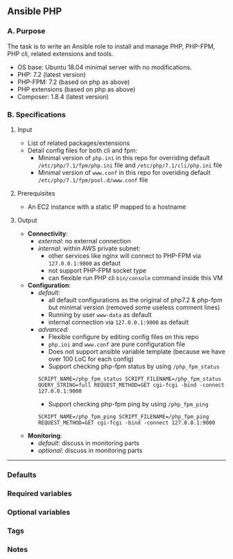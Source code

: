## Ansible PHP 

### A. Purpose

The task is to write an Ansible role to install and manage PHP, PHP-FPM, PHP cli, related extensions and tools.

  - OS base:  Ubuntu 18.04 minimal server with no modifications.
  - PHP: 7.2 (latest version)
  - PHP-FPM: 7.2 (based on php as above)
  - PHP extensions (based on php as above)
  - Composer: 1.8.4 (latest version)

### B. Specifications

1. Input
    - List of related packages/extensions
    - Detail config files for both cli and fpm:
      - Minimal version of `php.ini` in this repo for overriding default `/etc/php/7.1/fpm/php.ini` file and `/etc/php/7.1/cli/php.ini` file
      - Minimal version of `www.conf` in this repo for overiding default `/etc/php/7.1/fpm/pool.d/www.conf` file

2. Prerequisites
    - An EC2 instance with a static IP mapped to a hostname

3. Output
    - **Connectivity**:
      - _external_: no external connection
      - _internal_: within AWS private subnet:
          - other services like nginx will connect to PHP-FPM via `127.0.0.1:9000` as defaut
          - not support PHP-FPM socket type
          - can flexible run PHP cli `bin/console` command inside this VM
    - **Configuration**:
      - _default_:
          - all default configurations as the original of php7.2 & php-fpm but minimal version (removed some useless comment lines)
          - Running by user `www-data` as default
          - internal connection via `127.0.0.1:9000` as default
      - _advanced_:
          - Flexible configure by editing config files on this repo
          - `php.ini` and `www.conf` are pure configuration file
          - Does not support ansible variable template (because we have over 100 LoC for each config)
          - Support checking php-fpm status by using `/php_fpm_status`
          ```
          SCRIPT_NAME=/php_fpm_status SCRIPT_FILENAME=/php_fpm_status QUERY_STRING=full REQUEST_METHOD=GET cgi-fcgi -bind -connect 127.0.0.1:9000
          ```
          - Support checking php-fpm ping by using `/php_fpm_ping`
          ```
          SCRIPT_NAME=/php_fpm_ping SCRIPT_FILENAME=/php_fpm_ping REQUEST_METHOD=GET cgi-fcgi -bind -connect 127.0.0.1:9000
          ```
    - **Monitoring**:
      - _default_: discuss in monitoring parts
      - _optional_: discuss in monitoring parts

---
### Defaults
### Required variables
### Optional variables
### Tags
### Notes

